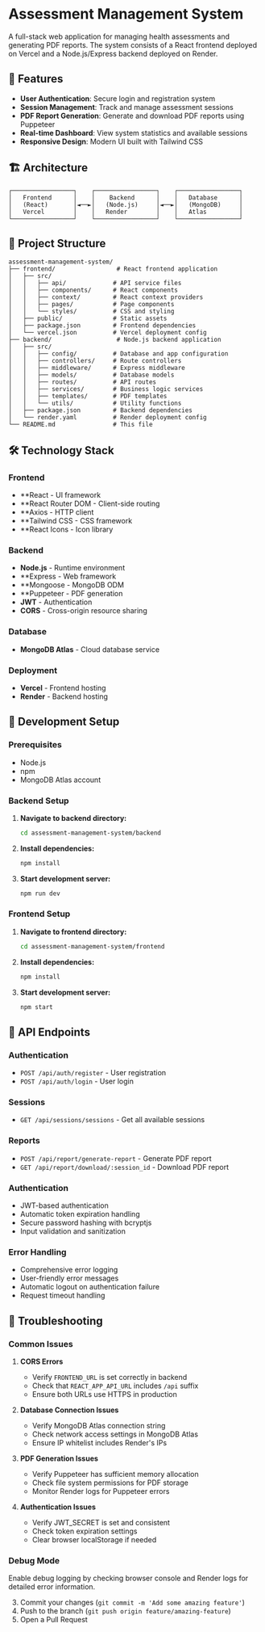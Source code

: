 # Assessment Management System

A full-stack web application for managing health assessments and generating PDF reports. The system consists of a React frontend deployed on Vercel and a Node.js/Express backend deployed on Render.

## 🚀 Features

- **User Authentication**: Secure login and registration system
- **Session Management**: Track and manage assessment sessions
- **PDF Report Generation**: Generate and download PDF reports using Puppeteer
- **Real-time Dashboard**: View system statistics and available sessions
- **Responsive Design**: Modern UI built with Tailwind CSS

## 🏗️ Architecture

```
┌─────────────────┐    ┌─────────────────┐    ┌─────────────────┐
│   Frontend      │    │    Backend      │    │   Database      │
│   (React)       │◄──►│   (Node.js)     │◄──►│   (MongoDB)     │
│   Vercel        │    │   Render        │    │   Atlas         │
└─────────────────┘    └─────────────────┘    └─────────────────┘
```

## 📁 Project Structure

```
assessment-management-system/
├── frontend/                 # React frontend application
│   ├── src/
│   │   ├── api/             # API service files
│   │   ├── components/      # React components
│   │   ├── context/         # React context providers
│   │   ├── pages/           # Page components
│   │   └── styles/          # CSS and styling
│   ├── public/              # Static assets
│   ├── package.json         # Frontend dependencies
│   └── vercel.json          # Vercel deployment config
├── backend/                  # Node.js backend application
│   ├── src/
│   │   ├── config/          # Database and app configuration
│   │   ├── controllers/     # Route controllers
│   │   ├── middleware/      # Express middleware
│   │   ├── models/          # Database models
│   │   ├── routes/          # API routes
│   │   ├── services/        # Business logic services
│   │   ├── templates/       # PDF templates
│   │   └── utils/           # Utility functions
│   ├── package.json         # Backend dependencies
│   └── render.yaml          # Render deployment config
└── README.md                # This file
```

## 🛠️ Technology Stack

### Frontend
- **React - UI framework
- **React Router DOM - Client-side routing
- **Axios - HTTP client
- **Tailwind CSS - CSS framework
- **React Icons - Icon library

### Backend
- **Node.js** - Runtime environment
- **Express - Web framework
- **Mongoose - MongoDB ODM
- **Puppeteer - PDF generation
- **JWT** - Authentication
- **CORS** - Cross-origin resource sharing

### Database
- **MongoDB Atlas** - Cloud database service

### Deployment
- **Vercel** - Frontend hosting
- **Render** - Backend hosting

## 🔧 Development Setup

### Prerequisites
- Node.js 
- npm 
- MongoDB Atlas account

### Backend Setup

1. **Navigate to backend directory:**
   ```bash
   cd assessment-management-system/backend
   ```

2. **Install dependencies:**
   ```bash
   npm install
   ```


5. **Start development server:**
   ```bash
   npm run dev
   ```

### Frontend Setup

1. **Navigate to frontend directory:**
   ```bash
   cd assessment-management-system/frontend
   ```

2. **Install dependencies:**
   ```bash
   npm install
   ```

5. **Start development server:**
   ```bash
   npm start
   ```

## 🔄 API Endpoints

### Authentication
- `POST /api/auth/register` - User registration
- `POST /api/auth/login` - User login

### Sessions
- `GET /api/sessions/sessions` - Get all available sessions

### Reports
- `POST /api/report/generate-report` - Generate PDF report
- `GET /api/report/download/:session_id` - Download PDF report
  
### Authentication
- JWT-based authentication
- Automatic token expiration handling
- Secure password hashing with bcryptjs
- Input validation and sanitization

### Error Handling
- Comprehensive error logging
- User-friendly error messages
- Automatic logout on authentication failure
- Request timeout handling

## 🐛 Troubleshooting

### Common Issues

1. **CORS Errors**
   - Verify `FRONTEND_URL` is set correctly in backend
   - Check that `REACT_APP_API_URL` includes `/api` suffix
   - Ensure both URLs use HTTPS in production

2. **Database Connection Issues**
   - Verify MongoDB Atlas connection string
   - Check network access settings in MongoDB Atlas
   - Ensure IP whitelist includes Render's IPs

3. **PDF Generation Issues**
   - Verify Puppeteer has sufficient memory allocation
   - Check file system permissions for PDF storage
   - Monitor Render logs for Puppeteer errors

4. **Authentication Issues**
   - Verify JWT_SECRET is set and consistent
   - Check token expiration settings
   - Clear browser localStorage if needed

### Debug Mode
Enable debug logging by checking browser console and Render logs for detailed error information.


3. Commit your changes (`git commit -m 'Add some amazing feature'`)
4. Push to the branch (`git push origin feature/amazing-feature`)
5. Open a Pull Request



